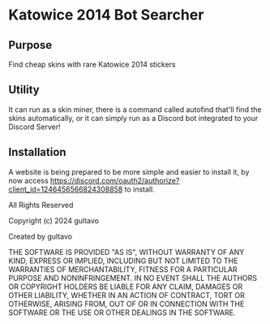 # Katowice 2014 Bot Searcher

## Purpose
Find cheap skins with rare Katowice 2014 stickers

## Utility
It can run as a skin miner, there is a command called autofind that'll find the skins automatically, or it can simply
run as a Discord bot integrated to your Discord Server!

## Installation
A website is being prepared to be more simple and easier to install it, by now access https://discord.com/oauth2/authorize?client_id=1246456566824308858 to install.




All Rights Reserved

Copyright (c) 2024 gultavo

Created by gultavo

THE SOFTWARE IS PROVIDED "AS IS", WITHOUT WARRANTY OF ANY KIND, EXPRESS OR
IMPLIED, INCLUDING BUT NOT LIMITED TO THE WARRANTIES OF MERCHANTABILITY,
FITNESS FOR A PARTICULAR PURPOSE AND NONINFRINGEMENT. IN NO EVENT SHALL THE
AUTHORS OR COPYRIGHT HOLDERS BE LIABLE FOR ANY CLAIM, DAMAGES OR OTHER
LIABILITY, WHETHER IN AN ACTION OF CONTRACT, TORT OR OTHERWISE, ARISING FROM,
OUT OF OR IN CONNECTION WITH THE SOFTWARE OR THE USE OR OTHER DEALINGS IN
THE SOFTWARE.
